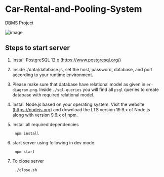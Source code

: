 # Car-Rental-and-Pooling-System
DBMS Project


![image](https://github.com/dalvimangesh/Car-Rental-and-Pooling-System/assets/75742776/68a6fb6f-4cfc-4d1e-ba30-d99d842ae0f0)

## Steps to start server

1. Install PostgreSQL 12.x (https://www.postgresql.org/)
2. Inside ./data/database.js, set the host, password, database, and port according to your runtime environment.
3. Please make sure that database have relational model as given in `er-diagram.png`. Inside `./sql-queries` you will find all `psql` queries to create database with required relational model.
4. Install Node.js based on your operating system. Visit the website (https://nodejs.org) and download the LTS version 19.9.x of Node.js along with version 9.6.x of npm.
5. Install all required dependencies

        npm install

6. start server using following in dev mode
    
        npm start
        
7. To close server

        ./close.sh

